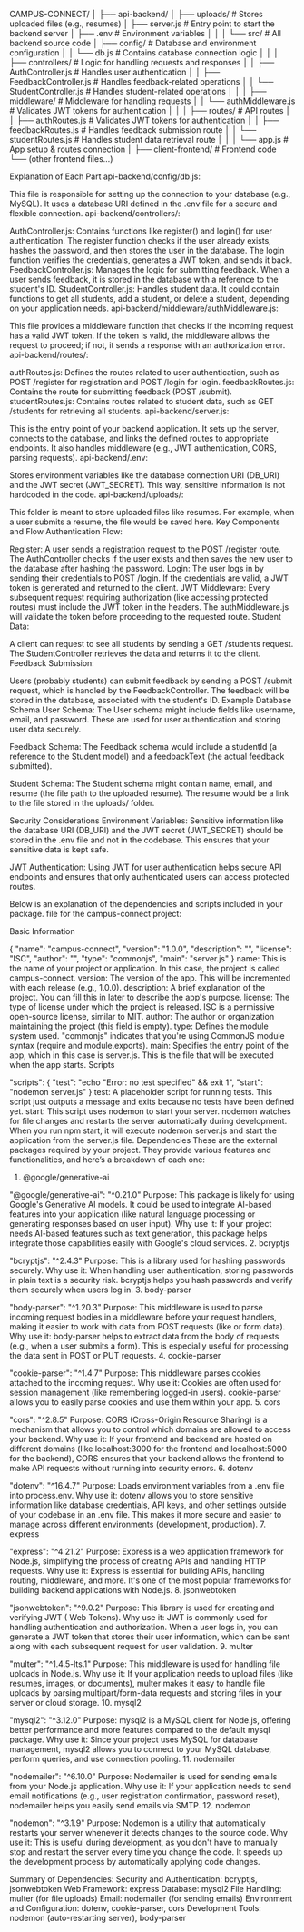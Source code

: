 CAMPUS-CONNECT/
│
├── api-backend/
│   ├── uploads/                 # Stores uploaded files (e.g., resumes)
│   ├── server.js                # Entry point to start the backend server
│   ├── .env                     # Environment variables
│   │
│   └── src/                     # All backend source code
│       ├── config/             # Database and environment configuration
│       │   └── db.js           # Contains database connection logic
│       │
│       ├── controllers/        # Logic for handling requests and responses
│       │   ├── AuthController.js    # Handles user authentication
│       │   ├── FeedbackController.js    # Handles feedback-related operations
│       │   └── StudentController.js     # Handles student-related operations
│       │
│       ├── middleware/        # Middleware for handling requests
│       │   └── authMiddleware.js  # Validates JWT tokens for authentication
│       │
│       ├── routes/             # API routes
│       │   ├── authRoutes.js        # Validates JWT tokens for authentication
│       │   ├── feedbackRoutes.js    # Handles feedback submission route
│       │   └── studentRoutes.js     # Handles student data retrieval route
│       │
│       └── app.js              # App setup & routes connection
│
├── client-frontend/            # Frontend code
└── (other frontend files...)


Explanation of Each Part
api-backend/config/db.js:

This file is responsible for setting up the connection to your database (e.g., MySQL). It uses a database URI defined in the .env file for a secure and flexible connection.
api-backend/controllers/:

AuthController.js: Contains functions like register() and login() for user authentication. The register function checks if the user already exists, hashes the password, and then stores the user in the database. The login function verifies the credentials, generates a JWT token, and sends it back.
FeedbackController.js: Manages the logic for submitting feedback. When a user sends feedback, it is stored in the database with a reference to the student's ID.
StudentController.js: Handles student data. It could contain functions to get all students, add a student, or delete a student, depending on your application needs.
api-backend/middleware/authMiddleware.js:

This file provides a middleware function that checks if the incoming request has a valid JWT token. If the token is valid, the middleware allows the request to proceed; if not, it sends a response with an authorization error.
api-backend/routes/:

authRoutes.js: Defines the routes related to user authentication, such as POST /register for registration and POST /login for login.
feedbackRoutes.js: Contains the route for submitting feedback (POST /submit).
studentRoutes.js: Contains routes related to student data, such as GET /students for retrieving all students.
api-backend/server.js:

This is the entry point of your backend application. It sets up the server, connects to the database, and links the defined routes to appropriate endpoints.
It also handles middleware (e.g., JWT authentication, CORS, parsing  requests).
api-backend/.env:

Stores environment variables like the database connection URI (DB_URI) and the JWT secret (JWT_SECRET). This way, sensitive information is not hardcoded in the code.
api-backend/uploads/:

This folder is meant to store uploaded files like resumes. For example, when a user submits a resume, the file would be saved here.
Key Components and Flow
Authentication Flow:

Register: A user sends a registration request to the POST /register route. The AuthController checks if the user exists and then saves the new user to the database after hashing the password.
Login: The user logs in by sending their credentials to POST /login. If the credentials are valid, a JWT token is generated and returned to the client.
JWT Middleware: Every subsequent request requiring authorization (like accessing protected routes) must include the JWT token in the headers. The authMiddleware.js will validate the token before proceeding to the requested route.
Student Data:

A client can request to see all students by sending a GET /students request. The StudentController retrieves the data and returns it to the client.
Feedback Submission:

Users (probably students) can submit feedback by sending a POST /submit request, which is handled by the FeedbackController. The feedback will be stored in the database, associated with the student's ID.
Example Database Schema
User Schema:
The User schema might include fields like username, email, and password. These are used for user authentication and storing user data securely.

Feedback Schema:
The Feedback schema would include a studentId (a reference to the Student model) and a feedbackText (the actual feedback submitted).

Student Schema:
The Student schema might contain name, email, and resume (the file path to the uploaded resume). The resume would be a link to the file stored in the uploads/ folder.

Security Considerations
Environment Variables:
Sensitive information like the database URI (DB_URI) and the JWT secret (JWT_SECRET) should be stored in the .env file and not in the codebase. This ensures that your sensitive data is kept safe.

JWT Authentication:
Using JWT for user authentication helps secure API endpoints and ensures that only authenticated users can access protected routes.




Below is an explanation of the dependencies and scripts included in your package. file for the campus-connect project:

Basic Information


{
  "name": "campus-connect",
  "version": "1.0.0",
  "description": "",
  "license": "ISC",
  "author": "",
  "type": "commonjs",
  "main": "server.js"
}
name: This is the name of your project or application. In this case, the project is called campus-connect.
version: The version of the app. This will be incremented with each release (e.g., 1.0.0).
description: A brief explanation of the project. You can fill this in later to describe the app's purpose.
license: The type of license under which the project is released. ISC is a permissive open-source license, similar to MIT.
author: The author or organization maintaining the project (this field is empty).
type: Defines the module system used. "commonjs" indicates that you're using CommonJS module syntax (require and module.exports).
main: Specifies the entry point of the app, which in this case is server.js. This is the file that will be executed when the app starts.
Scripts


"scripts": {
  "test": "echo \"Error: no test specified\" && exit 1",
  "start": "nodemon server.js"
}
test: A placeholder script for running tests. This script just outputs a message and exits because no tests have been defined yet.
start: This script uses nodemon to start your server. nodemon watches for file changes and restarts the server automatically during development. When you run npm start, it will execute nodemon server.js and start the application from the server.js file.
Dependencies
These are the external packages required by your project. They provide various features and functionalities, and here’s a breakdown of each one:

1. @google/generative-ai


"@google/generative-ai": "^0.21.0"
Purpose: This package is likely for using Google's Generative AI models. It could be used to integrate AI-based features into your application (like natural language processing or generating responses based on user input).
Why use it: If your project needs AI-based features such as text generation, this package helps integrate those capabilities easily with Google's cloud services.
2. bcryptjs


"bcryptjs": "^2.4.3"
Purpose: This is a library used for hashing passwords securely.
Why use it: When handling user authentication, storing passwords in plain text is a security risk. bcryptjs helps you hash passwords and verify them securely when users log in.
3. body-parser


"body-parser": "^1.20.3"
Purpose: This middleware is used to parse incoming request bodies in a middleware before your request handlers, making it easier to work with data from POST requests (like  or form data).
Why use it: body-parser helps to extract data from the body of requests (e.g., when a user submits a form). This is especially useful for processing the data sent in POST or PUT requests.
4. cookie-parser


"cookie-parser": "^1.4.7"
Purpose: This middleware parses cookies attached to the incoming request.
Why use it: Cookies are often used for session management (like remembering logged-in users). cookie-parser allows you to easily parse cookies and use them within your app.
5. cors


"cors": "^2.8.5"
Purpose: CORS (Cross-Origin Resource Sharing) is a mechanism that allows you to control which domains are allowed to access your backend.
Why use it: If your frontend and backend are hosted on different domains (like localhost:3000 for the frontend and localhost:5000 for the backend), CORS ensures that your backend allows the frontend to make API requests without running into security errors.
6. dotenv


"dotenv": "^16.4.7"
Purpose: Loads environment variables from a .env file into process.env.
Why use it: dotenv allows you to store sensitive information like database credentials, API keys, and other settings outside of your codebase in an .env file. This makes it more secure and easier to manage across different environments (development, production).
7. express


"express": "^4.21.2"
Purpose: Express is a web application framework for Node.js, simplifying the process of creating APIs and handling HTTP requests.
Why use it: Express is essential for building APIs, handling routing, middleware, and more. It's one of the most popular frameworks for building backend applications with Node.js.
8. jsonwebtoken


"jsonwebtoken": "^9.0.2"
Purpose: This library is used for creating and verifying JWT ( Web Tokens).
Why use it: JWT is commonly used for handling authentication and authorization. When a user logs in, you can generate a JWT token that stores their user information, which can be sent along with each subsequent request for user validation.
9. multer


"multer": "^1.4.5-lts.1"
Purpose: This middleware is used for handling file uploads in Node.js.
Why use it: If your application needs to upload files (like resumes, images, or documents), multer makes it easy to handle file uploads by parsing multipart/form-data requests and storing files in your server or cloud storage.
10. mysql2


"mysql2": "^3.12.0"
Purpose: mysql2 is a MySQL client for Node.js, offering better performance and more features compared to the default mysql package.
Why use it: Since your project uses MySQL for database management, mysql2 allows you to connect to your MySQL database, perform queries, and use connection pooling.
11. nodemailer


"nodemailer": "^6.10.0"
Purpose: Nodemailer is used for sending emails from your Node.js application.
Why use it: If your application needs to send email notifications (e.g., user registration confirmation, password reset), nodemailer helps you easily send emails via SMTP.
12. nodemon


"nodemon": "^3.1.9"
Purpose: Nodemon is a utility that automatically restarts your server whenever it detects changes to the source code.
Why use it: This is useful during development, as you don't have to manually stop and restart the server every time you change the code. It speeds up the development process by automatically applying code changes.

Summary of Dependencies:
Security and Authentication: bcryptjs, jsonwebtoken
Web Framework: express
Database: mysql2
File Handling: multer (for file uploads)
Email: nodemailer (for sending emails)
Environment and Configuration: dotenv, cookie-parser, cors
Development Tools: nodemon (auto-restarting server), body-parser